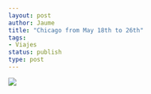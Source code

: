 ```yaml
---
layout: post
author: Jaume
title: "Chicago from May 18th to 26th"
tags:
- Viajes
status: publish
type: post
---
```

![](http://maps.googleapis.com/maps/api/staticmap?size=640x300&zoom=3&maptype=roadmap%5C&markers=size:mid%7Ccolor:red%7Cchicago&sensor=false)

